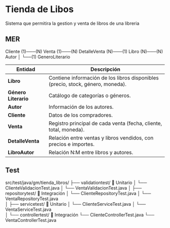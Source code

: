 # Tienda de Libos

Sistema que permitira la gestion y venta de libros de una libreria

## MER
Cliente (1)───(N) Venta (1)───(N) DetalleVenta (N)───(1) Libro (N)───(N) Autor
                                                       │
                                                       └──(1) GeneroLiterario
													   
| Entidad              | Descripción                                                                     |
| -------------------- | ------------------------------------------------------------------------------- |
| **Libro**            | Contiene información de los libros disponibles (precio, stock, género, moneda). |
| **Género Literario** | Catálogo de categorías o géneros.                                               |
| **Autor**            | Información de los autores.                                                     |
| **Cliente**          | Datos de los compradores.                                                       |
| **Venta**            | Registro principal de cada venta (fecha, cliente, total, moneda).               |
| **DetalleVenta**     | Relación entre ventas y libros vendidos, con precios e importes.                |
| **LibroAutor**       | Relación N:M entre libros y autores.                                            |

## Test
src/test/java/gm/tienda_libros/
├── validationtest/ 🧠 Unitario
│    └── ClienteValidacionTest.java
│	 └── VentaValidacionTest.java 
│
├── repositorytest/ 🧱 Integración
│    └── ClienteRepositoryTest.java
│    └── VentaRepositoryTest.java    
│
├── servicetest/ 🧠 Unitario
│    └── ClienteServiceTest.java
│    └── VentaServiceTest.java      
│
└── controllertest/ 🧱 Integración
     └── ClienteControllerTest.java
     └── VentaControllerTest.java 	 

